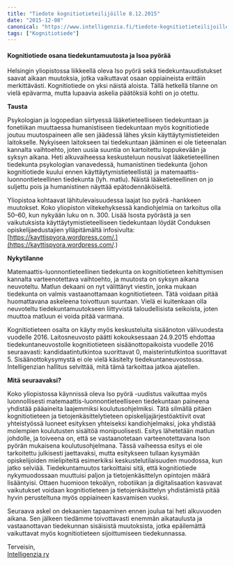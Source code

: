 ```yaml
---
title: "Tiedote kognitiotieteilijöille 8.12.2015"
date: "2015-12-08"
canonical: "https://www.intelligenzia.fi/tiedote-kognitiotieteilijoille/"
tags: ["Kognitiotiede"]
---
```


#### Kognitiotiede osana tiedekuntamuutosta ja Isoa pyörää

Helsingin yliopistossa liikkeellä oleva Iso pyörä sekä tiedekuntauudistukset saavat aikaan muutoksia, jotka vaikuttavat osaan oppiaineista erittäin merkittävästi. Kognitiotiede on yksi näistä aloista. Tällä hetkellä tilanne on vielä epävarma, mutta lupaavia askelia päätöksiä kohti on jo otettu.

**Tausta**

Psykologian ja logopedian siirtyessä lääketieteelliseen tiedekuntaan ja fonetiikan muuttaessa humanistiseen tiedekuntaan myös kognitiotiede joutuu muutospaineen alle sen jäädessä lähes yksin käyttäytymistieteiden laitokselle. Nykyiseen laitokseen tai tiedekuntaan jääminen ei ole tieteenalan kannalta vaihtoehto, joten uusia suuntia on kartoitettu loppukevään ja syksyn aikana. Heti alkuvaiheessa keskusteluun nousivat lääketieteellinen tiedekunta psykologian vanavedessä, humanistinen tiedekunta (johon kognitiotiede kuului ennen käyttäytymistieteellistä) ja matemaattis-luonnontieteellinen tiedekunta (lyh. matlu). Näistä lääketieteellinen on jo suljettu pois ja humanistinen näyttää epätodennäköiseltä.

Yliopistoa kohtaavat lähitulevaisuudessa laajat Iso pyörä -hankkeen muutokset. Koko yliopiston viitekehyksessä kandiohjelmia on tarkoitus olla 50–60, kun nykyään luku on n. 300. Lisää Isosta pyörästä ja sen vaikutuksista käyttäytymistieteelliseen tiedekuntaan löydät Conduksen opiskelijaedustajien ylläpitämältä infosivulta: [https://kayttispyora.wordpress.com/.](https://kayttispyora.wordpress.com/.)

**Nykytilanne**

Matemaattis-luonnontieteellinen tiedekunta on kognitiotieteen kehittymisen kannalta varteenotettava vaihtoehto, ja muutosta on syksyn aikana neuvoteltu. Matlun dekaani on nyt välittänyt viestin, jonka mukaan tiedekunta on valmis vastaanottamaan kognitiotieteen. Tätä voidaan pitää huomattavana askeleena toivottuun suuntaan. Vielä ei kuitenkaan olla neuvoteltu tiedekuntamuutokseen liittyvistä taloudellisista seikoista, joten muuttoa matluun ei voida pitää varmana.

Kognitiotieteen osalta on käyty myös keskusteluita sisäänoton välivuodesta vuodelle 2016. Laitosneuvosto päätti kokouksessaan 24.9.2015 ehdottaa tiedekuntaneuvostolle kognitiotieteen sisäänottopaikoista vuodelle 2016 seuraavasti: kandidaatintutkintoa suorittavat 0, maisterintutkintoa suorittavat 5. Sisäänottokysymystä ei ole vielä käsitelty tiedekuntaneuvostossa. Intelligenzian hallitus selvittää, mitä tämä tarkoittaa jatkoa ajatellen.

**Mitä seuraavaksi?**

Koko yliopistossa käynnissä oleva Iso pyörä -uudistus vaikuttaa myös luonnollisesti matemaattis-luonnontieteelliseen tiedekuntaan paineena yhdistää pääaineita laajemmiksi koulutusohjelmiksi. Tätä silmällä pitäen kognitiotieteen ja tietojenkäsittelytieteen opiskelijajärjestöaktiivit ovat yhteistyössä luoneet esityksen yhteiseksi kandiohjelmaksi, joka yhdistää molempien koulutusten sisältöä monipuolisesti. Esitys lähetetään matlun johdolle, ja toiveena on, että se vastaanotetaan varteenotettavana Ison pyörän mukaisena koulutusohjelmana. Tässä vaiheessa esitys ei ole tarkoitettu julkisesti jaettavaksi, mutta esitykseen tullaan kysymään opiskelijoiden mielipiteitä esimerkiksi keskustelutilaisuuden muodossa, kun jatko selviää. Tiedekuntamuutos tarkoittaisi sitä, että kognitiotiede nykymuodossaan muuttuisi paljon ja tietojenkäsittelyn opintojen määrä lisääntyisi. Ottaen huomioon tekoälyn, robotiikan ja digitalisaation kasvavat vaikutukset voidaan kognitiotieteen ja tietojenkäsittelyn yhdistämistä pitää hyvin perusteltuna myös oppiaineen kasvamisen vuoksi.

Seuraava askel on dekaanien tapaaminen ennen joulua tai heti alkuvuoden aikana. Sen jälkeen tiedämme toivottavasti enemmän aikataulusta ja vastaanottavan tiedekunnan sisäisistä muutoksista, jotka epäilemättä vaikuttavat myös kognitiotieteen sijoittumiseen tiedekunnassa.

Terveisin,  
[Intelligenzia ry](https://www.intelligenzia.fi)
